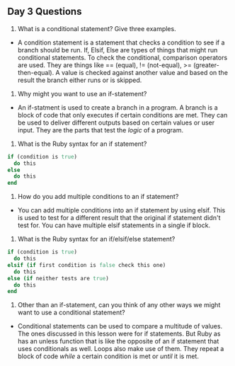 ## Day 3 Questions

1. What is a conditional statement? Give three examples.
  * A condition statement is a statement that checks a condition to see if a branch should be run.  If, Elsif, Else are types of things that might run conditional statements.  To check the conditional, comparison operators are used.  They are things like == (equal), != (not-equal), >= (greater-then-equal).  A value is checked against another value and based on the result the branch either runs or is skipped.

1. Why might you want to use an if-statement?
  * An if-statment is used to create a branch in a program.  A branch is a block of code that only executes if certain conditions are met.  They can be used to deliver different outputs based on certain values or user input.  They are the parts that test the *logic* of a program.

1. What is the Ruby syntax for an if statement?
  ```Ruby
  if (condition is true)
    do this
  else
    do this
  end
  ```

1. How do you add multiple conditions to an if statement?
  * You can add multiple conditions into an if statement by using elsif.  This is used to test for a different result that the original if statement didn't test for.  You can have multiple elsif statements in a single if block.

1. What is the Ruby syntax for an if/elsif/else statement?
  ```Ruby
  if (condition is true)
    do this
  elsif (if first condition is false check this one)
    do this
  else (if neither tests are true)
    do this
  end
  ```

1. Other than an if-statement, can you think of any other ways we might want to use a conditional statement?
  * Conditional statements can be used to compare a multitude of values.  The ones discussed in this lesson were for if statements.  But Ruby as has an unless function that is like the opposite of an if statement that uses conditionals as well.  Loops also make use of them.  They repeat a block of code *while* a certain condition is met or *until* it is met.  
